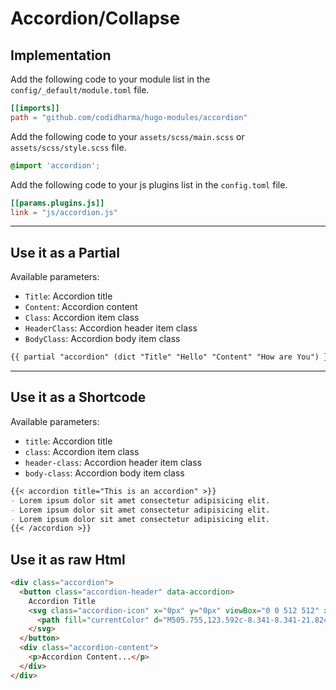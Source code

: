 # Accordion/Collapse

## Implementation

Add the following code to your module list in the `config/_default/module.toml` file.

```toml
[[imports]]
path = "github.com/codidharma/hugo-modules/accordion"
```

Add the following code to your `assets/scss/main.scss` or `assets/scss/style.scss` file.

```scss
@import 'accordion';
```

Add the following code to your js plugins list in the `config.toml` file.

```toml
[[params.plugins.js]]
link = "js/accordion.js"

```

<hr>

## Use it as a Partial

Available parameters:

* `Title`: Accordion title
* `Content`: Accordion content
* `Class`: Accordion item class
* `HeaderClass`: Accordion header item class
* `BodyClass`: Accordion body item class

```html
{{ partial "accordion" (dict "Title" "Hello" "Content" "How are You") }}
```

<hr>

## Use it as a Shortcode

Available parameters:

* `title`: Accordion title
* `class`: Accordion item class
* `header-class`: Accordion header item class
* `body-class`: Accordion body item class

```md
{{< accordion title="This is an accordion" >}}
- Lorem ipsum dolor sit amet consectetur adipisicing elit.
- Lorem ipsum dolor sit amet consectetur adipisicing elit.
- Lorem ipsum dolor sit amet consectetur adipisicing elit.
{{< /accordion >}}
```

## Use it as raw Html

```html
<div class="accordion">
  <button class="accordion-header" data-accordion>
    Accordion Title
    <svg class="accordion-icon" x="0px" y="0px" viewBox="0 0 512 512" xmlspace="preserve">
      <path fill="currentColor" d="M505.755,123.592c-8.341-8.341-21.824-8.341-30.165,0L256.005,343.176L36.421,123.592c-8.341-8.341-21.824-8.341-30.165,0 s-8.341,21.824,0,30.165l234.667,234.667c4.16,4.16,9.621,6.251,15.083,6.251c5.462,0,10.923-2.091,15.083-6.251l234.667-234.667 C514.096,145.416,514.096,131.933,505.755,123.592z"></path>
    </svg>
  </button>
  <div class="accordion-content">
    <p>Accordion Content...</p>
  </div>
</div>
```
